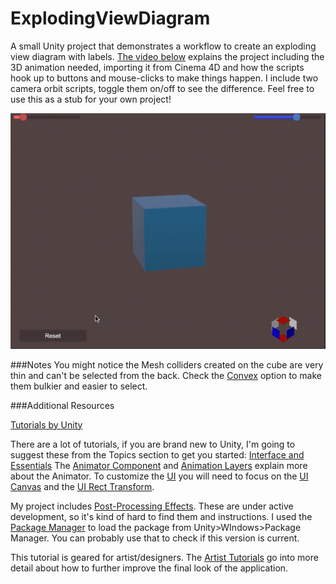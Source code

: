 # ExplodingViewDiagram
A small Unity project that demonstrates a workflow to create an exploding view diagram with labels. [The video below](https://youtu.be/eG5sZKun9mQ) explains the project including the 3D animation needed, importing it from Cinema 4D and how the scripts hook up to buttons and mouse-clicks to make things happen. I include two camera orbit scripts, toggle them on/off to see the difference. Feel free to use this as a stub for your own project!

[![Tutorial Video](https://github.com/bryanrtboy/ExplodingViewDiagram/blob/master/preview.gif)](https://youtu.be/eG5sZKun9mQ)

###Notes
You might notice the Mesh colliders created on the cube are very thin and can't be selected from the back. Check the [Convex](https://docs.unity3d.com/2017.4/Documentation/Manual/class-MeshCollider.html) option to make them bulkier and easier to select.

###Additional Resources

[Tutorials by Unity](https://unity3d.com/learn/tutorials)

There are a lot of tutorials, if you are brand new to Unity, I'm going to suggest these from the Topics section to get you started:
[Interface and Essentials](https://unity3d.com/learn/tutorials/topics/interface-essentials)
The [Animator Component](https://unity3d.com/learn/tutorials/topics/animation/animator-component?playlist=17099) and [Animation Layers](https://unity3d.com/learn/tutorials/topics/animation/animator-controller-layers?playlist=17099) explain more about the Animator. To customize the [UI](https://unity3d.com/learn/tutorials/s/user-interface-ui) you will need to focus on the [UI Canvas](https://unity3d.com/learn/tutorials/topics/user-interface-ui/ui-canvas?playlist=17111) and the [UI Rect Transform](https://unity3d.com/learn/tutorials/modules/beginner/ui/rect-transform?playlist=17111).

My project includes [Post-Processing Effects](https://docs.unity3d.com/2018.2/Documentation/Manual/PostProcessing-Stack.html). These are under active development, so it's kind of hard to find them and instructions. I used the [Package Manager](https://blogs.unity3d.com/2018/05/04/project-management-is-evolving-unity-package-manager-overview/) to load the package from Unity>WIndows>Package Manager. You can probably use that to check if this version is current.

This tutorial is geared for artist/designers. The [Artist Tutorials](https://unity3d.com/learn/tutorials/s/unity-artists) go into more detail about how to further improve the final look of the application.

